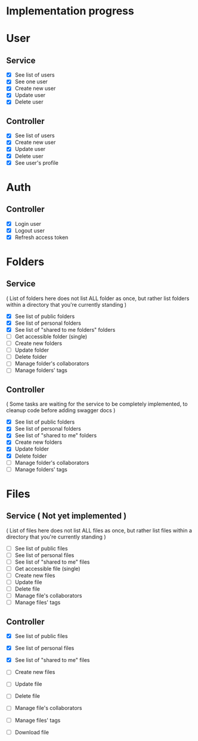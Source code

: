 # Implementation progress

# User 

## Service
- [x] See list of users
- [x] See one user
- [x] Create new user
- [x] Update user 
- [x] Delete user

## Controller
- [x] See list of users
- [x] Create new user
- [x] Update user
- [x] Delete user
- [x] See user's profile

# Auth

## Controller
- [x] Login user
- [x] Logout user
- [x] Refresh access token

# Folders

## Service
( List of folders here does not list ALL folder as once, but rather list folders within a directory that you're currently standing )
- [x] See list of public folders
- [x] See list of personal folders
- [x] See list of "shared to me folders" folders
- [ ] Get accessible folder (single)
- [ ] Create new folders
- [ ] Update folder
- [ ] Delete folder
- [ ] Manage folder's collaborators
- [ ] Manage folders' tags

## Controller
( Some tasks are waiting for the service to be completely implemented, to cleanup code before adding swagger docs )
- [x] See list of public folders
- [x] See list of personal folders
- [x] See list of "shared to me" folders
- [x] Create new folders
- [x] Update folder
- [x] Delete folder
- [ ] Manage folder's collaborators
- [ ] Manage folders' tags

# Files

## Service ( Not yet implemented )
( List of files here does not list ALL files as once, but rather list files within a directory that you're currently standing )
- [ ] See list of public files
- [ ] See list of personal files
- [ ] See list of "shared to me" files
- [ ] Get accessible file (single)
- [ ] Create new files
- [ ] Update file
- [ ] Delete file
- [ ] Manage file's collaborators
- [ ] Manage files' tags

## Controller
- [x] See list of public files
- [x] See list of personal files
- [x] See list of "shared to me" files
- [ ] Create new files
- [ ] Update file
- [ ] Delete file
- [ ] Manage file's collaborators
- [ ] Manage files' tags
- [ ] Download file


